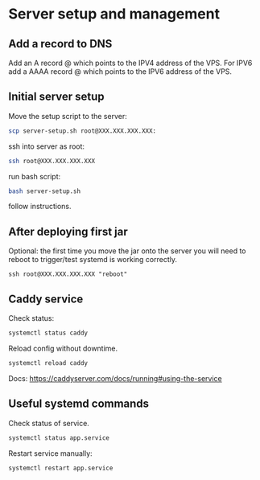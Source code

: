# Server setup and management

## Add a record to DNS

Add an A record @ which points to the IPV4 address of the VPS. For IPV6 add a AAAA record @ which points to the IPV6 address of the VPS.

## Initial server setup

Move the setup script to the server:

```bash
scp server-setup.sh root@XXX.XXX.XXX.XXX:
```

ssh into server as root:

```bash
ssh root@XXX.XXX.XXX.XXX
```

run bash script:

```bash
bash server-setup.sh
```

follow instructions.

## After deploying first jar

Optional: the first time you move the jar onto the server you will need to reboot to trigger/test systemd is working correctly.

```
ssh root@XXX.XXX.XXX.XXX "reboot"
```

## Caddy service

Check status:

```bash
systemctl status caddy
```

Reload config without downtime.

```bash
systemctl reload caddy
```

Docs: https://caddyserver.com/docs/running#using-the-service

## Useful systemd commands

Check status of service.

```bash
systemctl status app.service
```

Restart service manually:

```bash
systemctl restart app.service
```
